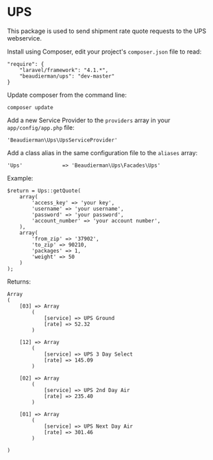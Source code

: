 UPS
===

This package is used to send shipment rate quote requests to the UPS webservice.

Install using Composer, edit your project's ```composer.json``` file to read:
```
"require": {
	"laravel/framework": "4.1.*",
	"beaudierman/ups": "dev-master"
}
```
Update composer from the command line:
```
composer update
```
Add a new Service Provider to the ```providers``` array in your ```app/config/app.php``` file:
```
'Beaudierman\Ups\UpsServiceProvider'
```
Add a class alias in the same configuration file to the ```aliases``` array:
```
'Ups'             => 'Beaudierman\Ups\Facades\Ups'
```
Example:
```
$return = Ups::getQuote(
    array(
        'access_key' => 'your key',
        'username' => 'your username',
        'password' => 'your password',
        'account_number' => 'your account number',
    ),
	array(
		'from_zip' => '37902',
		'to_zip' => 90210,
		'packages' => 1,
		'weight' => 50
	)
);
```
Returns:
```
Array
(
    [03] => Array
        (
            [service] => UPS Ground
            [rate] => 52.32
        )

    [12] => Array
        (
            [service] => UPS 3 Day Select
            [rate] => 145.09
        )

    [02] => Array
        (
            [service] => UPS 2nd Day Air
            [rate] => 235.40
        )

    [01] => Array
        (
            [service] => UPS Next Day Air
            [rate] => 301.46
        )

)
```